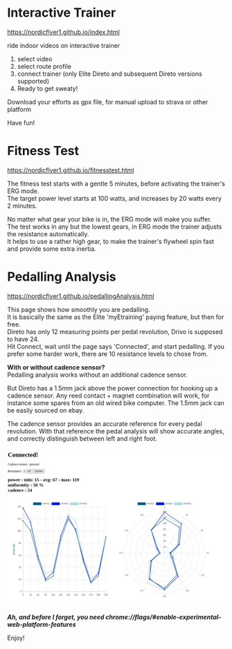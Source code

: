 # Interactive Trainer
https://nordicflyer1.github.io/index.html

ride indoor videos on interactive trainer

1) select video
2) select route profile
3) connect trainer (only Elite Direto and subsequent Direto versions supported)
4) Ready to get sweaty!

Download your efforts as gpx file, for manual upload to strava or other platform

Have fun!

# Fitness Test
https://nordicflyer1.github.io/fitnesstest.html

The fitness test starts with a gentle 5 minutes, before activating the trainer's ERG mode.  
The target power level starts at 100 watts, and increases by 20 watts every 2 minutes.

No matter what gear your bike is in, the ERG mode will make you suffer.  
The test works in any but the lowest gears, in ERG mode the trainer adjusts the resistance automatically.  
It helps to use a rather high gear, to make the trainer's flywheel spin fast and provide some extra inertia.
 
# Pedalling Analysis
https://nordicflyer1.github.io/pedallingAnalysis.html

This page shows how smoothly you are pedalling.  
It is basically the same as the Elite 'myEtraining' paying feature, but then for free.  
Direto has only 12 measuring points per pedal revolution, Drivo is supposed to have 24.  
Hit Connect, wait until the page says 'Connected', and start pedalling. If you prefer some harder work, there are 10 resistance levels to chose from.<br>

**With or without cadence sensor?**  
Pedalling analysis works without an additional cadence sensor.<br>

But Direto has a 1.5mm jack above the power connection for hooking up a cadence sensor. Any reed contact + magnet combination will work, for instance some spares from an old wired bike computer. The 1.5mm jack can be easily sourced on ebay.

The cadence sensor provides an accurate reference for every pedal revolution. With that reference the pedal analysis will show accurate angles, and correctly distinguish between left and right foot.


![alt text](https://github.com/nordicflyer1/hometrainer/blob/master/pedallingAnalysis.jpg?raw=true)

***Ah, and before I forget, you need chrome://flags/#enable-experimental-web-platform-features*** 


Enjoy!
